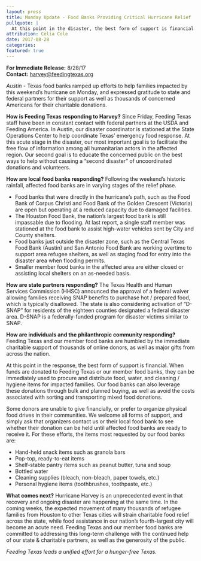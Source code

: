 ```yaml
---
layout: press
title: Monday Update - Food Banks Providing Critical Hurricane Relief
pullquote: | 
  At this point in the disaster, the best form of support is financial.
attribution: Celia Cole
date: 2017-08-28
categories:
featured: true
---  
```

**For Immediate Release:** 8/28/17   
**Contact:** harvey@feedingtexas.org

*Austin* - Texas food banks ramped up efforts to help families impacted by this weekend’s hurricane on Monday, and expressed gratitude to state and federal partners for their support as well as thousands of concerned Americans for their charitable donations.

**How is Feeding Texas responding to Harvey?**
Since Friday, Feeding Texas staff have been in constant contact with federal partners at the USDA and Feeding America. In Austin, our disaster coordinator is stationed at the State Operations Center to help coordinate Texas’ emergency food response. At this acute stage in the disaster, our most important goal is to facilitate the free flow of information among all humanitarian actors in the affected region. Our second goal is to educate the concerned public on the best ways to help without causing a “second disaster” of uncoordinated donations and volunteers.

**How are local food banks responding?**
Following the weekend’s historic rainfall, affected food banks are in varying stages of the relief phase.    
       
* Food banks that were directly in the hurricane’s path, such as the Food Bank of Corpus Christi and Food Bank of the Golden Crescent (Victoria) are open but operating at a reduced capacity due to damaged facilities.
* The Houston Food Bank, the nation’s largest food bank is still impassable due to flooding. At last report, a single staff member was stationed at the food bank to assist high-water vehicles sent by City and County shelters.
* Food banks just outside the disaster zone, such as the Central Texas Food Bank (Austin) and San Antonio Food Bank are working overtime to support area refugee shelters, as well as staging food for entry into the disaster area when flooding permits.
* Smaller member food banks in the affected area are either closed or assisting local shelters on an as-needed basis.

**How are state partners responding?**
The Texas Health and Human Services Commission (HHSC) announced the approval of a federal waiver allowing families receiving SNAP benefits to purchase hot / prepared food, which is typically disallowed. The state is also considering activation of “D-SNAP” for residents of the eighteen counties designated a federal disaster area. D-SNAP is a federally-funded program for disaster victims similar to SNAP. 

**How are individuals and the philanthropic community responding?**
Feeding Texas and our member food banks are humbled by the immediate charitable support of thousands of online donors, as well as major gifts from across the nation.

At this point in the response, the best form of support is financial. When funds are donated to Feeding Texas or our member food banks, they can be immediately used to procure and distribute food, water, and cleaning / hygiene items for impacted families. Our food banks can also leverage these donations through bulk and planned buying, as well as avoid the costs associated with sorting and transporting mixed food donations.

Some donors are unable to give financially, or prefer to organize physical food drives in their communities. We welcome all forms of support, and simply ask that organizers contact us or their local food bank to see whether their donation can be held until affected food banks are ready to receive it. For these efforts, the items most requested by our food banks are:     
      
* Hand-held snack items such as granola bars
* Pop-top, ready-to-eat items
* Shelf-stable pantry items such as peanut butter, tuna and soup
* Bottled water
* Cleaning supplies (bleach, non-bleach, paper towels, etc.)
* Personal hygiene items (toothbrushes, toothpaste, etc.)

**What comes next?**
Hurricane Harvey is an unprecedented event in that recovery and ongoing disaster are happening at the same time. In the coming weeks, the expected movement of many thousands of refugee families from Houston to other Texas cities will strain charitable food relief across the state, while food assistance in our nation’s fourth-largest city will become an acute need. Feeding Texas and our member food banks are committed to addressing this long-term challenge with the continued help of our state & charitable partners, as well as the generosity of the public.

*Feeding Texas leads a unified effort for a hunger-free Texas.*

##

